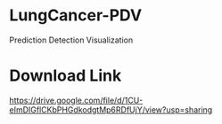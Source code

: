 # LungCancer-PDV

Prediction
  Detection
     Visualization
     
# Download Link

https://drive.google.com/file/d/1CU-eImDIGflCKbPHGdkodgtMp6RDfUjY/view?usp=sharing
